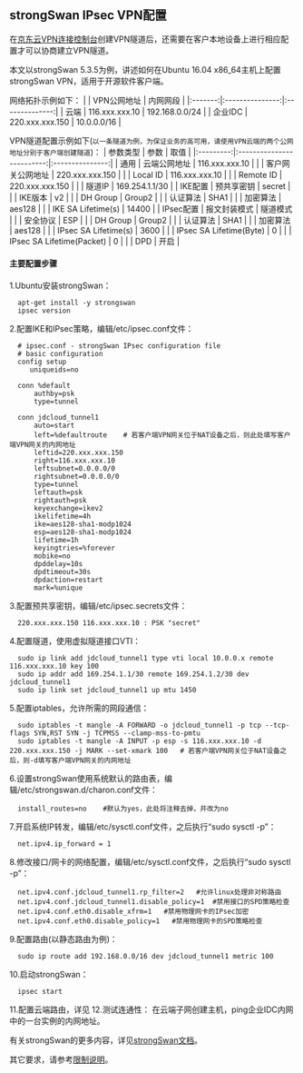 ## strongSwan IPsec VPN配置
在[京东云VPN连接控制台](https://cns-console.jdcloud.com/host/vpnConnection/list)创建VPN隧道后，还需要在客户本地设备上进行相应配置才可以协商建立VPN隧道。

本文以strongSwan 5.3.5为例，讲述如何在Ubuntu 16.04 x86_64主机上配置strongSwan VPN，适用于开源软件客户端。

网络拓扑示例如下：
|         |   VPN公网地址   |    内网网段    |
|:-------:|:---------------:|:--------------:|
|  云端   | 116.xxx.xxx.10  | 192.168.0.0/24 |
| 企业IDC | 220.xxx.xxx.150 |  10.0.0.0/16   |

VPN隧道配置示例如下(``以一条隧道为例，为保证业务的高可用，请使用VPN云端的两个公网地址分别于客户端创建隧道``)：
| 参数类型  |           参数            |      取值       |
|:---------:|:-------------------------:|:---------------:|
|   通用    |       云端公网地址        | 116.xxx.xxx.10  |
|           |     客户网关公网地址      | 220.xxx.xxx.150 |
|           |         Local ID          | 116.xxx.xxx.10  |
|           |         Remote ID         | 220.xxx.xxx.150 |
|           |          隧道IP           | 169.254.1.1/30  |
|  IKE配置  |        预共享密钥         |     secret      |
|           |          IKE版本          |       v2        |
|           |         DH Group          |     Group2      |
|           |         认证算法          |      SHA1       |
|           |         加密算法          |     aes128      |
|           |    IKE SA Lifetime(s)     |      14400      |
| IPsec配置 |       报文封装模式        |    隧道模式     |
|           |         安全协议          |       ESP       |
|           |         DH Group          |     Group2      |
|           |         认证算法          |      SHA1       |
|           |         加密算法          |     aes128      |
|           |   IPsec SA Lifetime(s)    |      3600       |
|           |  IPsec SA Lifetime(Byte)  |        0        |
|           | IPsec SA Lifetime(Packet) |        0        |
|           |            DPD            |      开启       |

#### 主要配置步骤
1.Ubuntu安装strongSwan：
```
  apt-get install -y strongswan
  ipsec version
```
2.配置IKE和IPsec策略，编辑/etc/ipsec.conf文件：
```
  # ipsec.conf - strongSwan IPsec configuration file
  # basic configuration
  config setup
     uniqueids=no

  conn %default
      authby=psk
      type=tunnel

  conn jdcloud_tunnel1
      auto=start
      left=%defaultroute    # 若客户端VPN网关位于NAT设备之后，则此处填写客户端VPN网关的内网地址
      leftid=220.xxx.xxx.150
      right=116.xxx.xxx.10
      leftsubnet=0.0.0.0/0
      rightsubnet=0.0.0.0/0
      type=tunnel
      leftauth=psk
      rightauth=psk
      keyexchange=ikev2
      ikelifetime=4h
      ike=aes128-sha1-modp1024
      esp=aes128-sha1-modp1024
      lifetime=1h
      keyingtries=%forever
      mobike=no
      dpddelay=10s
      dpdtimeout=30s
      dpdaction=restart
      mark=%unique
```
3.配置预共享密钥，编辑/etc/ipsec.secrets文件：
```
  220.xxx.xxx.150 116.xxx.xxx.10 : PSK "secret"
```
4.配置隧道，使用虚拟隧道接口VTI：
```
  sudo ip link add jdcloud_tunnel1 type vti local 10.0.0.x remote 116.xxx.xxx.10 key 100
  sudo ip addr add 169.254.1.1/30 remote 169.254.1.2/30 dev jdcloud_tunnel1
  sudo ip link set jdcloud_tunnel1 up mtu 1450
```
5.配置iptables，允许所需的网段通信：
```
  sudo iptables -t mangle -A FORWARD -o jdcloud_tunnel1 -p tcp --tcp-flags SYN,RST SYN -j TCPMSS --clamp-mss-to-pmtu
  sudo iptables -t mangle -A INPUT -p esp -s 116.xxx.xxx.10 -d 220.xxx.xxx.150 -j MARK --set-xmark 100   # 若客户端VPN网关位于NAT设备之后，则-d填写客户端VPN网关的内网地址
```
6.设置strongSwan使用系统默认的路由表，编辑/etc/strongswan.d/charon.conf文件：
```
  install_routes=no    #默认为yes，此处将注释去掉，并改为no
```
7.开启系统IP转发，编辑/etc/sysctl.conf文件，之后执行“sudo sysctl -p”：
```
  net.ipv4.ip_forward = 1
```
8.修改接口/网卡的网络配置，编辑/etc/sysctl.conf文件，之后执行“sudo sysctl -p”：
```
  net.ipv4.conf.jdcloud_tunnel1.rp_filter=2   #允许linux处理非对称路由
  net.ipv4.conf.jdcloud_tunnel1.disable_policy=1  #禁用接口的SPD策略检查
  net.ipv4.conf.eth0.disable_xfrm=1   #禁用物理网卡的IPsec加密
  net.ipv4.conf.eth0.disable_policy=1   #禁用物理网卡的SPD策略检查
```
9.配置路由(以静态路由为例)：
```
  sudo ip route add 192.168.0.0/16 dev jdcloud_tunnel1 metric 100
```
10.启动strongSwan：
```
  ipsec start
```
11.配置云端路由，详见[]()
12.测试连通性：
在云端子网创建主机，ping企业IDC内网中的一台实例的内网地址。

有关strongSwan的更多内容，详见[strongSwan文档](https://strongswan.org/documentation.html?spm=a2c4g.11186623.2.13.2d4c346eTfyt9H)。

其它要求，请参考[限制说明](../../../Introduction/Restrictions.md)。
